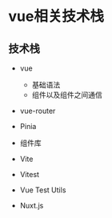 # vue相关技术栈

## 技术栈

+ vue

  + 基础语法
  + 组件以及组件之间通信

+ vue-router
+ Pinia
+ 组件库
+ Vite
+ Vitest
+ Vue Test Utils
+ Nuxt.js

